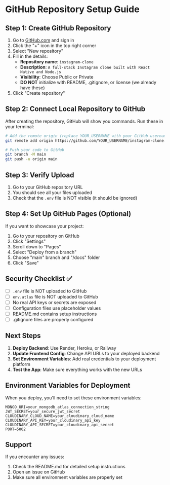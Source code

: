 # GitHub Repository Setup Guide

## Step 1: Create GitHub Repository

1. Go to [GitHub.com](https://github.com) and sign in
2. Click the "+" icon in the top right corner
3. Select "New repository"
4. Fill in the details:
   - **Repository name**: `instagram-clone`
   - **Description**: `A full-stack Instagram clone built with React Native and Node.js`
   - **Visibility**: Choose Public or Private
   - **DO NOT** initialize with README, .gitignore, or license (we already have these)
5. Click "Create repository"

## Step 2: Connect Local Repository to GitHub

After creating the repository, GitHub will show you commands. Run these in your terminal:

```bash
# Add the remote origin (replace YOUR_USERNAME with your GitHub username)
git remote add origin https://github.com/YOUR_USERNAME/instagram-clone.git

# Push your code to GitHub
git branch -M main
git push -u origin main
```

## Step 3: Verify Upload

1. Go to your GitHub repository URL
2. You should see all your files uploaded
3. Check that the `.env` file is NOT visible (it should be ignored)

## Step 4: Set Up GitHub Pages (Optional)

If you want to showcase your project:

1. Go to your repository on GitHub
2. Click "Settings"
3. Scroll down to "Pages"
4. Select "Deploy from a branch"
5. Choose "main" branch and "/docs" folder
6. Click "Save"

## Security Checklist ✅

- [ ] `.env` file is NOT uploaded to GitHub
- [ ] `env.atlas` file is NOT uploaded to GitHub
- [ ] No real API keys or secrets are exposed
- [ ] Configuration files use placeholder values
- [ ] README.md contains setup instructions
- [ ] .gitignore files are properly configured

## Next Steps

1. **Deploy Backend**: Use Render, Heroku, or Railway
2. **Update Frontend Config**: Change API URLs to your deployed backend
3. **Set Environment Variables**: Add real credentials to your deployment platform
4. **Test the App**: Make sure everything works with the new URLs

## Environment Variables for Deployment

When you deploy, you'll need to set these environment variables:

```env
MONGO_URI=your_mongodb_atlas_connection_string
JWT_SECRET=your_secure_jwt_secret
CLOUDINARY_CLOUD_NAME=your_cloudinary_cloud_name
CLOUDINARY_API_KEY=your_cloudinary_api_key
CLOUDINARY_API_SECRET=your_cloudinary_api_secret
PORT=5002
```

## Support

If you encounter any issues:
1. Check the README.md for detailed setup instructions
2. Open an issue on GitHub
3. Make sure all environment variables are properly set
